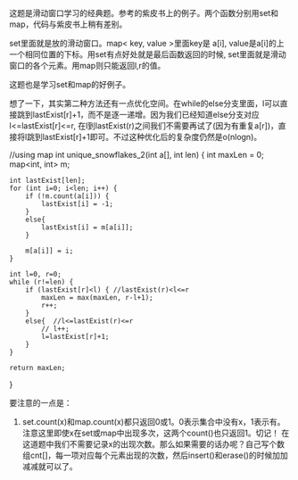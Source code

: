 这题是滑动窗口学习的经典题。参考的紫皮书上的例子。两个函数分别用set和map，代码与紫皮书上稍有差别。

set里面就是放的滑动窗口。map< key, value >里面key是 a[i], value是a[i]的上一个相同位置的下标。用set有点好处就是最后函数返回的时候, set里面就是滑动窗口的各个元素。用map则只能返回l,r的值。

这题也是学习set和map的好例子。

想了一下，其实第二种方法还有一点优化空间。在while的else分支里面，l可以直接跳到lastExist[r]+1，而不是逐一递增。因为我们已经知道else分支对应l<=lastExist[r]<=r, 在l到lastExist(r)之间我们不需要再试了(因为有重复a[r])，直接将l跳到lastExist[r]+1即可。不过这种优化后的复杂度仍然是o(nlogn)。

//using map
int unique_snowflakes_2(int a[], int len) {
    int maxLen = 0;
    map<int, int> m;

    int lastExist[len];
    for (int i=0; i<len; i++) {
        if (!m.count(a[i])) {
            lastExist[i] = -1;
        }
        else{
            lastExist[i] = m[a[i]];
        }

        m[a[i]] = i;
    }

    int l=0, r=0;
    while (r!=len) {
        if (lastExist[r]<l) { //lastExist(r)<l<=r
            maxLen = max(maxLen, r-l+1);
            r++;
        }
        else{  //l<=lastExist(r)<=r
            // l++;
            l=lastExist[r]+1;
        }
    }

    return maxLen;

}


要注意的一点是：
1) set.count(x)和map.count(x)都只返回0或1。0表示集合中没有x，1表示有。注意这里即使x在set或map中出现多次，这两个count()也只返回1。切记！
在这道题中我们不需要记录x的出现次数。那么如果需要的话办呢？自己写个数组cnt[]，每一项对应每个元素出现的次数，然后insert()和erase()的时候加加减减就可以了。